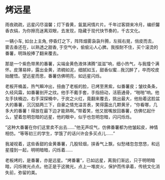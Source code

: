 # 烤远星

雨夜疏疏，远星闪尽温馨；灯下昏黄，氤氲闲情片片。千年过客撷来冷月，编织馨香衣绢，为你擦亮迷离双眼，去发现，隐藏于现代快节奏的，千古文化。

一辆小车, 如台上主角, 停昏灯之下，阵阵烟雾袅袅升腾，左摇右晃，俏皮而去，雾去香还在，以熟透之甜香, 于空气中，偷偷沁人心脾。我按耐不住，买个滚烫的番薯，明珠般捧了翻来覆去。

那是一个紫色带黑的番薯，尖端金黄色液体沸腾“滋滋”响，细小热气，与我撞个满怀。皮薄易碎，露出金黄，浓稠如泥，细腻如玉，甜香似蜜…我沉醉了，卒而咬皮始醒悟。望远星而思，番薯仿佛明亮，如远星闪烁。

老板开桶盖，热气瞬冲出，扭曲了老板的脸，已烤至黑紫，似番薯皮；皱纹条条，久经风霜，如番薯剖开之纹。他手不戴手套，手指扭动，活筋通骨，“啪啪”响。他左手扶桶边，右手深探桶中，于炭之火红，竟翻来覆去，挑出最大，他抬着这脸盆大的番薯，沉沉掂两三下，自豪之情充溢言表，笑得露出几颗黄牙，“你看哪，几多大的番薯！得放在最下边才能熟啊。”带着笑，他又抿嘴放回番薯，仿佛忆起什么，望着忽明忽暗的远星，他的眼中，似乎也忽明忽暗，闪闪烁烁。



“这种大番薯在你们这里卖不出去……”他无声叹气，仿佛番薯都为他皱起皮，神情相仿。“等等初三的学生，学饿了的话兴许会多买点儿……”

我凝视着，这些香甜的金黄番薯，几股轻烟，挟香气上飘，似愁绪忽忽悠悠，和远星撞到一起，明明暗暗，闪烁着……




老板烤的，是番薯，亦是远星。“烤番薯”，已如远星，离我们渐远，只于明明暗暗，闪烁微光点点。他正是于这微光，点上一堆炭火，保护而传承着，传统文化消失前，弥留的美。



